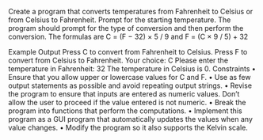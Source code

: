 Create a program that converts temperatures from Fahrenheit to Celsius or from Celsius to Fahrenheit. 
Prompt for the starting temperature. 
The program should prompt for the type of conversion and then perform the conversion.
The formulas are
C = (F − 32) × 5 / 9
and
F = (C × 9 / 5) + 32

Example Output
Press C to convert from Fahrenheit to Celsius.
Press F to convert from Celsius to Fahrenheit.
Your choice: C
Please enter the temperature in Fahrenheit: 32
The temperature in Celsius is 0.
Constraints
• Ensure that you allow upper or lowercase values for C and F.
• Use as few output statements as possible and avoid repeating output strings.
• Revise the program to ensure that inputs are entered as numeric values. 
Don’t allow the user to proceed if the value entered is not numeric.
• Break the program into functions that perform the computations.
• Implement this program as a GUI program that automatically updates the values when any value changes.
• Modify the program so it also supports the Kelvin scale.